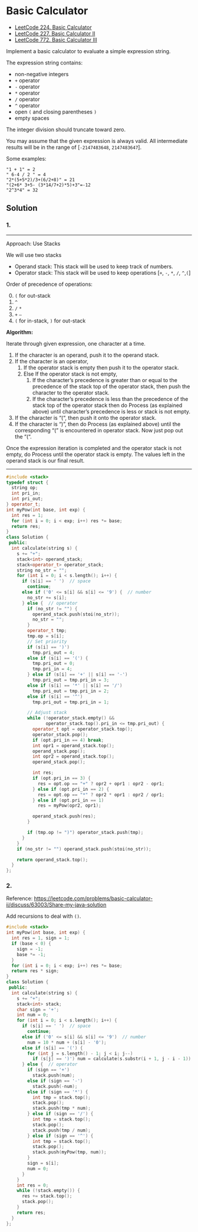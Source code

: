 # Basic Calculator
- [LeetCode 224. Basic Calculator](https://leetcode.com/problems/basic-calculator/) 
- [LeetCode 227. Basic Calculator II](https://leetcode.com/problems/basic-calculator-ii/)
- [LeetCode 772. Basic Calculator III](https://leetcode.com/problems/basic-calculator-iii/)

Implement a basic calculator to evaluate a simple expression string.

The expression string contains:
- non-negative integers
- `+` operator
- `-` operator
- `*` operator
- `/` operator 
- `^` operator
- open `(` and closing parentheses `)` 
- empty spaces

The integer division should truncate toward zero.

You may assume that the given expression is always valid. All intermediate results will be in the range of [`-2147483648`, `2147483647`].

Some examples:
```
"1 + 1" = 2
" 6-4 / 2 " = 4
"2*(5+5*2)/3+(6/2+8)" = 21
"(2+6* 3+5- (3*14/7+2)*5)+3"=-12
"2^3*4" = 32
```
## Solution
### 1.
---
Approach: Use Stacks

We will use two stacks

- Operand stack: This stack will be used to keep track of numbers.
- Operator stack: This stack will be used to keep operations [`+`, `-`, `*`, `/`, `^`,`(`]

Order of precedence of operations:

0. `(` for out-stack
1. `^` 
2. `/` `*`
3. `+` `–`
4. `(` for in-stack, `)` for out-stack

**Algorithm:**

Iterate through given expression, one character at a time.

1. If the character is an operand, push it to the operand stack.
2. If the character is an operator,
    1. If the operator stack is empty then push it to the operator stack.
    2. Else If the operator stack is not empty,
        1. If the character’s precedence is greater than or equal to the precedence of the stack top of the operator stack, then push the character to the operator stack.
        2. If the character’s precedence is less than the precedence of the stack top of the operator stack then do Process (as explained above) until character’s precedence is less or stack is not empty.
3. If the character is “(“, then push it onto the operator stack.
4. If the character is “)”, then do Process (as explained above) until the corresponding “(” is encountered in operator stack. Now just pop out the “(“.

Once the expression iteration is completed and the operator stack is not empty, do Process until the operator stack is empty.  The values left in the operand stack is our final result.

---

```c++
#include <stack>
typedef struct {
  string op;
  int pri_in;
  int pri_out;
} operator_t;
int myPow(int base, int exp) {
  int res = 1;
  for (int i = 0; i < exp; i++) res *= base;
  return res;
}
class Solution {
 public:
  int calculate(string s) {
    s += "+";
    stack<int> operand_stack;
    stack<operator_t> operator_stack;
    string no_str = "";
    for (int i = 0; i < s.length(); i++) {
      if (s[i] == ' ')  // space
        continue;
      else if ('0' <= s[i] && s[i] <= '9') {  // number
        no_str += s[i];
      } else {  // operator
        if (no_str != "") {
          operand_stack.push(stoi(no_str));
          no_str = "";
        }
        operator_t tmp;
        tmp.op = s[i];
        // Set priority
        if (s[i] == ')')
          tmp.pri_out = 4;
        else if (s[i] == '(') {
          tmp.pri_out = 0;
          tmp.pri_in = 4;
        } else if (s[i] == '+' || s[i] == '-')
          tmp.pri_out = tmp.pri_in = 3;
        else if (s[i] == '*' || s[i] == '/')
          tmp.pri_out = tmp.pri_in = 2;
        else if (s[i] == '^')
          tmp.pri_out = tmp.pri_in = 1;

        // Adjust stack
        while (!operator_stack.empty() &&
               operator_stack.top().pri_in <= tmp.pri_out) {
          operator_t opt = operator_stack.top();
          operator_stack.pop();
          if (opt.pri_in == 4) break;
          int opr1 = operand_stack.top();
          operand_stack.pop();
          int opr2 = operand_stack.top();
          operand_stack.pop();

          int res;
          if (opt.pri_in == 3) {
            res = opt.op == "+" ? opr2 + opr1 : opr2 - opr1;
          } else if (opt.pri_in == 2) {
            res = opt.op == "*" ? opr2 * opr1 : opr2 / opr1;
          } else if (opt.pri_in == 1)
            res = myPow(opr2, opr1);

          operand_stack.push(res);
        }

        if (tmp.op != ")") operator_stack.push(tmp);
      }
    }
    if (no_str != "") operand_stack.push(stoi(no_str));

    return operand_stack.top();
  }
};
```
### 2.
Reference: https://leetcode.com/problems/basic-calculator-ii/discuss/63003/Share-my-java-solution

Add recursions to deal with `()`.
```c++
#include <stack>
int myPow(int base, int exp) {
  int res = 1, sign = 1;
  if (base < 0) {
    sign = -1;
    base *= -1;
  }
  for (int i = 0; i < exp; i++) res *= base;
  return res * sign;
}
class Solution {
 public:
  int calculate(string s) {
    s += "+";
    stack<int> stack;
    char sign = '+';
    int num = 0;
    for (int i = 0; i < s.length(); i++) {
      if (s[i] == ' ')  // space
        continue;
      else if ('0' <= s[i] && s[i] <= '9')  // number
        num = 10 * num + (s[i] - '0');
      else if (s[i] == '(') {
        for (int j = s.length() - 1; j < i; j--)
          if (s[j] == ')') num = calculate(s.substr(i + 1, j - i - 1));
      } else {  // operator
        if (sign == '+')
          stack.push(num);
        else if (sign == '-')
          stack.push(-num);
        else if (sign == '*') {
          int tmp = stack.top();
          stack.pop();
          stack.push(tmp * num);
        } else if (sign == '/') {
          int tmp = stack.top();
          stack.pop();
          stack.push(tmp / num);
        } else if (sign == '^') {
          int tmp = stack.top();
          stack.pop();
          stack.push(myPow(tmp, num));
        }
        sign = s[i];
        num = 0;
      }
    }
    int res = 0;
    while (!stack.empty()) {
      res += stack.top();
      stack.pop();
    }
    return res;
  }
};
```
